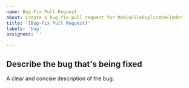 ```yaml
---
name: Bug-Fix Pull Request
about: Create a bug-fix pull request for MediaFileDuplicateFinder
title: '[Bug-Fix Pull Request]'
labels: 'bug'
assignees: ''

---
```


## Describe the bug that's being fixed
A clear and concise description of the bug.

